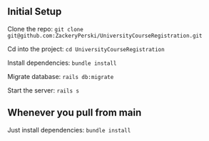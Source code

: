 ## Initial Setup

Clone the repo: `git clone git@github.com:ZackeryPerski/UniversityCourseRegistration.git`

Cd into the project: `cd UniversityCourseRegistration`

Install dependencies: `bundle install`

Migrate database: `rails db:migrate`

Start the server: `rails s`

## Whenever you pull from main

Just install dependencies: `bundle install`
